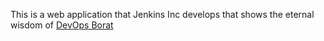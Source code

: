 This is a web application that Jenkins Inc develops that shows the eternal wisdom of
[DevOps Borat](https://twitter.com/devops_borat)
